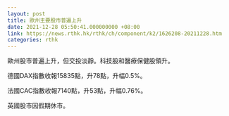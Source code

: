 ```yaml
---
layout: post
title: 歐州主要股市普遍上升
date: 2021-12-28 05:50:41.000000000 +08:00
link: https://news.rthk.hk/rthk/ch/component/k2/1626208-20211228.htm
categories: rthk
---
```


歐州股市普遍上升，但交投淡靜。科技股和醫療保健股領升。

德國DAX指數收報15835點，升78點，升幅0.5%。

法國CAC指數收報7140點，升53點，升幅0.76%。

英國股市因假期休市。
